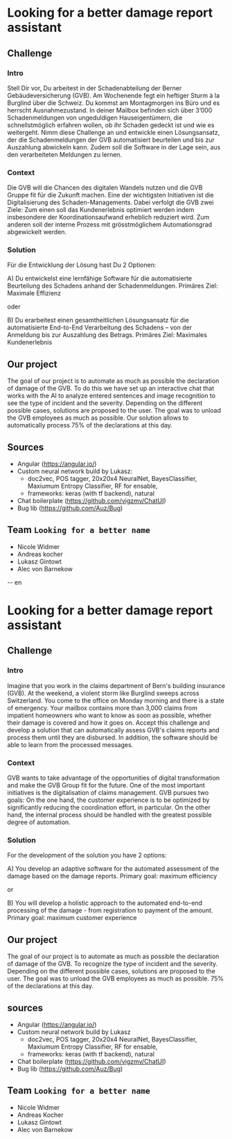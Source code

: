 # Looking for a better damage report assistant
## Challenge
### Intro
Stell Dir vor, Du arbeitest in der Schadenabteilung der Berner Gebäudeversicherung (GVB). Am Wochenende fegt ein heftiger Sturm à la Burglind über die Schweiz. Du kommst am Montagmorgen ins Büro und es herrscht Ausnahmezustand. In deiner Mailbox befinden sich über 3’000 Schadenmeldungen von ungeduldigen Hauseigentümern, die schnellstmöglich erfahren wollen, ob ihr Schaden gedeckt ist und wie es weitergeht.
Nimm diese Challenge an und entwickle einen Lösungsansatz, der die Schadenmeldungen der GVB automatisiert beurteilen und bis zur Auszahlung abwickeln kann. Zudem soll die Software in der Lage sein, aus den verarbeiteten Meldungen zu lernen.
### Context
Die GVB will die Chancen des digitalen Wandels nutzen und die GVB Gruppe fit für die Zukunft machen. Eine der wichtigsten Initiativen ist die Digitalisierung des Schaden-Managements. Dabei verfolgt die GVB zwei Ziele: Zum einen soll das Kundenerlebnis optimiert werden indem insbesondere der Koordinationsaufwand erheblich reduziert wird. Zum anderen soll der interne Prozess mit grösstmöglichem Automationsgrad abgewickelt werden.
### Solution
Für die Entwicklung der Lösung hast Du 2 Optionen:

A) Du entwickelst eine lernfähige Software für die automatisierte Beurteilung des Schadens anhand der Schadenmeldungen. Primäres Ziel: Maximale Effizienz

oder

B) Du erarbeitest einen gesamtheitlichen Lösungsansatz für die automatisierte End-to-End Verarbeitung des Schadens – von der Anmeldung bis zur Auszahlung des Betrags. Primäres Ziel: Maximales Kundenerlebnis
## Our project
The goal of our project is to automate as much as possible the declaration of damage of the GVB. To do this we have set up an interactive chat that works with the AI to analyze entered sentences and image recognition to see the type of incident and the severity. Depending on the different possible cases, solutions are proposed to the user. The goal was to unload the GVB employees as much as possible. Our solution allows to automatically process 75% of the declarations at this day.
## Sources
- Angular (https://angular.io/)
- Custom neural network build by Lukasz: 
    - doc2vec, POS tagger, 20x20x4 NeuralNet, BayesClassifier, Maxiumum Entropy Classifier, RF for ensable, 
    - frameworks: keras (with tf backend), natural
- Chat boilerplate (https://github.com/vigzmv/ChatUI)
- Bug lib (https://github.com/Auz/Bug)
## Team `Looking for a better name`
- Nicole Widmer
- Andreas kocher
- Lukasz Gintowt
- Alec von Barnekow

-- en

# Looking for a better damage report assistant
## Challenge
### Intro
Imagine that you work in the claims department of Bern's building insurance (GVB). At the weekend, a violent storm like Burglind sweeps across Switzerland. You come to the office on Monday morning and there is a state of emergency. Your mailbox contains more than 3,000 claims from impatient homeowners who want to know as soon as possible, whether their damage is covered and how it goes on.
Accept this challenge and develop a solution that can automatically assess GVB's claims reports and process them until they are disbursed. In addition, the software should be able to learn from the processed messages.
### Context
GVB wants to take advantage of the opportunities of digital transformation and make the GVB Group fit for the future. One of the most important initiatives is the digitalisation of claims management. GVB pursues two goals: On the one hand, the customer experience is to be optimized by significantly reducing the coordination effort, in particular. On the other hand, the internal process should be handled with the greatest possible degree of automation.
### Solution
For the development of the solution you have 2 options:

A) You develop an adaptive software for the automated assessment of the damage based on the damage reports. Primary goal: maximum efficiency

or

B) You will develop a holistic approach to the automated end-to-end processing of the damage - from registration to payment of the amount. Primary goal: maximum customer experience
## Our project
The goal of our project is to automate as much as possible the declaration of damage of the GVB. To recognize the type of incident and the severity. Depending on the different possible cases, solutions are proposed to the user. The goal was to unload the GVB employees as much as possible. 75% of the declarations at this day.
## sources
- Angular (https://angular.io/)
- Custom neural network build by Lukasz
    - doc2vec, POS tagger, 20x20x4 NeuralNet, BayesClassifier, Maxiumum Entropy Classifier, RF for ensable, 
    - frameworks: keras (with tf backend), natural
- Chat boilerplate (https://github.com/vigzmv/ChatUI)
- Bug lib (https://github.com/Auz/Bug)
## Team `Looking for a better name`
- Nicole Widmer
- Andreas Kocher
- Lukasz Gintowt
- Alec von Barnekow
